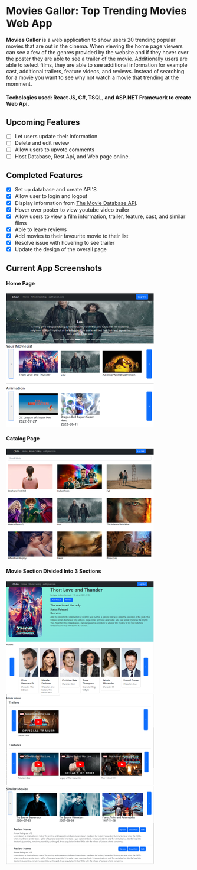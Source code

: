 # Movies Gallor: Top Trending Movies Web App

**Movies Gallor** is a web application to show users 20 trending popular movies that are out in the cinema. When viewing the home page viewers can see a few of the genres provided by the website and if they hover over the poster they are able to see a trailer of the movie. Additionally users are able to select films, they are able to see additional information for example cast, additional trailers, feature videos, and reviews. Instead of searching for a movie you want to see why not watch a movie that trending at the momment.

#### Techologies used: React JS, C#, TSQL, and ASP.NET Framework to create Web Api.

## Upcoming Features
- [ ] Let users update their information
- [ ] Delete and edit review
- [ ] Allow users to upvote comments
- [ ] Host Database, Rest Api, and Web page online.

## Completed Features
- [x] Set up database and create API'S
- [x] Allow user to login and logout
- [x] Display information from [The Movie Database API](http://docs.themoviedb.apiary.io/#).
- [x] Hover over poster to view youtube video trailer
- [x] Allow users to view a film information, trailer, feature,  cast, and similar films
- [x] Able to leave reviews 
- [x] Add movies to their favourite movie to their list
- [x] Resolve issue with hovering to see trailer
- [x] Update the design of the overall page

## Current App Screenshots

#### Home Page
<img src='https://github.com/EChilin5/MoviesGallor/blob/master/screenshot/HomePage.png' title='Home Page' width='400' alt='home' /> 

#### Catalog Page
<img src='https://github.com/EChilin5/MoviesGallor/blob/master/screenshot/catalog.png' title='Catalog Page' width='400' alt='home' /> 

#### Movie Section Divided Into 3 Sections
<img src='https://github.com/EChilin5/MoviesGallor/blob/master/screenshot/MovieDetail_1.png' title='Section1 Page' width='400' alt='product' /> 
<img src='https://github.com/EChilin5/MoviesGallor/blob/master/screenshot/MovieDetail_2.png' title='Section 2 Page' width='400' alt='product' /> 
<img src='https://github.com/EChilin5/MoviesGallor/blob/master/screenshot/MovieDetail_3.png' title='Section 3 Page' width='400' alt='checkout' /> 




